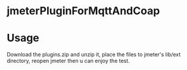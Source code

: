 # jmeterPluginForMqttAndCoap
# Usage
Download the plugins.zip and unzip it, place the files to jmeter's lib/ext directory, reopen jmeter then u can enjoy the test.
